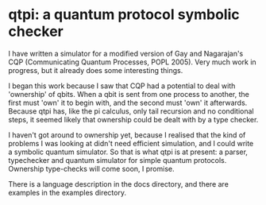 # qtpi: a quantum protocol symbolic checker

I have written a simulator for a modified version of Gay and Nagarajan's CQP (Communicating Quantum Processes, POPL 2005). Very much work in progress, but it already does some interesting things.

I began this work because I saw that CQP had a potential to deal with 'ownership' of qbits. When a qbit is sent from one process to another, the first must 'own' it to begin with, and the second must 'own' it afterwards. Because qtpi  has, like the pi calculus, only tail recursion and no conditional steps, it seemed likely that ownership could be dealt with by a type checker.

I haven't got around to ownership yet, because I realised that the kind of problems I was looking at didn't need efficient simulation, and I could write a symbolic quantum simulator. So that is what qtpi is at present: a parser, typechecker and quantum simulator for simple quantum protocols. Ownership type-checks will come soon, I promise.

There is a language description in the docs directory, and there are examples in the examples directory.

